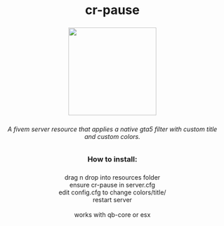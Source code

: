 <h1 align="center">cr-pause</h1>

###

<div align="center">
  <img height="200" src="https://i.ibb.co/6RfTYmx/cr-pause.png"  />
</div>

###

<h6 align="center">A fivem server resource that applies a native gta5 filter with custom title and custom colors.</h6>

###

<h3 align="center">How to install:</h3>

###

<p align="center">drag n drop into resources folder<br>ensure cr-pause in server.cfg<br>edit config.cfg to change colors/title/<br>restart server <br><br>works with qb-core or esx</p>

###
